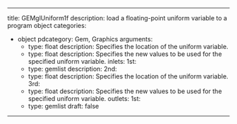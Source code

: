 
---
title: GEMglUniform1f
description: load a floating-point uniform variable to a program object
categories:
  - object
pdcategory: Gem, Graphics
arguments:
    - type: float
      description: Specifies the location of the uniform variable.
    - type: float
      description: Specifies the new values to be used for the specified uniform variable.
inlets:
  1st:
    - type: gemlist
      description:
  2nd:
    - type: float
      description: Specifies the location of the uniform variable.
  3rd:
    - type: float
      description: Specifies the new values to be used for the specified uniform variable.
outlets:
  1st:
    - type: gemlist
draft: false
---

